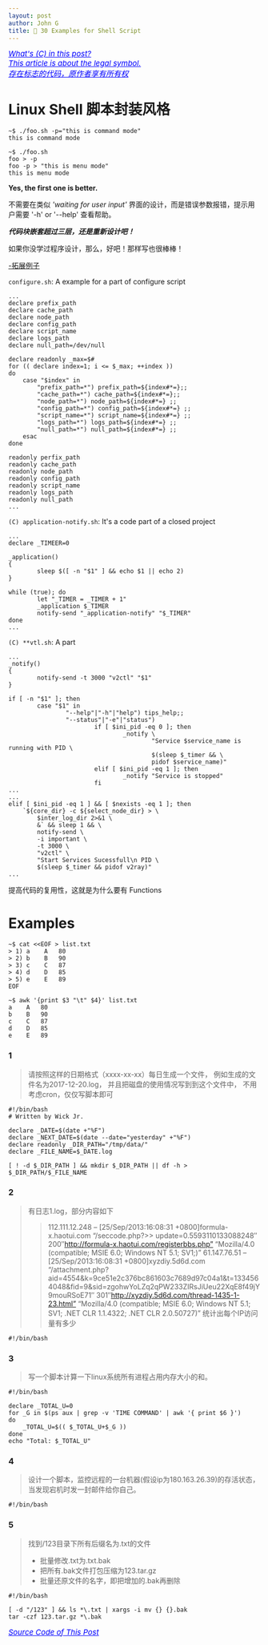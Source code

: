 ```yaml
---
layout: post
author: John G
title: 📰 30 Examples for Shell Script
---
```


<span style="color:blue; font-size:15px"><ins> *What's (C) in this post?*</ins></span><br>
<span style="color:blue; font-size:15px"><ins> *This article is about the legal symbol.*</ins></span><br>
<span style="color:blue; font-size:15px"><ins> *存在标志的代码，原作者享有所有权*</ins></span>

# Linux Shell 脚本封装风格

```terminal
~$ ./foo.sh -p="this is command mode"
this is command mode
```

```terminal
~$ ./foo.sh
foo > -p
foo -p > "this is menu mode"
this is menu mode
```

**Yes, the first one is better.**

不需要在类似 *'waiting for user input'* 界面的设计，而是错误参数报错，提示用户需要 '-h' or '--help' 查看帮助。

***代码块嵌套超过三层，还是重新设计吧！*** 

如果你没学过程序设计，那么，好吧！那样写也很棒棒！

<a href="https://raw.githubusercontent.com/iatomato/scripthub/master/shell-style.sh" target="_blank">-拓展例子</a>

`configure.sh`: A example for a part of configure script

```shell
...
declare prefix_path
declare cache_path
declare node_path
declare config_path
declare script_name
declare logs_path
declare null_path=/dev/null

declare readonly _max=$#
for (( declare index=1; i <= $_max; ++index ))
do
    case "$index" in
        "prefix_path=*") prefix_path=${index#*=};;
        "cache_path=*") cache_path=${index#*=};;
        "node_path=*") node_path=${index#*=} ;;
        "config_path=*") config_path=${index#*=} ;;
        "script_name=*") script_name=${index#*=} ;;
        "logs_path=*") logs_path=${index#*=} ;;
        "null_path=*") null_path=${index#*=} ;;
    esac
done

readonly perfix_path
readonly cache_path
readonly node_path
readonly config_path
readonly script_name
readonly logs_path
readonly null_path
...
```

`(C) application-notify.sh`: It's a code part of a closed project
```shell
...
declare _TIMEER=0

_application()
{
        sleep $([ -n "$1" ] && echo $1 || echo 2)
}

while (true); do
        let "_TIMER = _TIMER + 1"
        _application $_TIMER
        notify-send "_application-notify" "$_TIMER"
done
...
```

`(C) **vtl.sh`: A part
```shell
...
_notify()
{
        notify-send -t 3000 "v2ctl" "$1"
}

if [ -n "$1" ]; then
        case "$1" in
                "--help"|"-h"|"help") tips_help;;
                "--status"|"-e"|"status")
                        if [ $ini_pid -eq 0 ]; then
                                _notify \
                                        "Service $service_name is running with PID \
                                        $(sleep $_timer && \
                                        pidof $service_name)"
                        elif [ $ini_pid -eq 1 ]; then
                                _notify "Service is stopped"
                        fi
...
...
elif [ $ini_pid -eq 1 ] && [ $nexists -eq 1 ]; then
    `${core_dir} -c ${select_node_dir} > \
        $inter_log_dir 2>&1 \
        &` && sleep 1 && \
        notify-send \
        -i important \
        -t 3000 \
        "v2ctl" \
        "Start Services Sucessfull\n PID \
        $(sleep $_timer && pidof v2ray)"
...
```

提高代码的复用性，这就是为什么要有 Functions

# Examples

```terminal
~$ cat <<EOF > list.txt
> 1) a    A   80
> 2) b    B   90
> 3) c    C   87
> 4) d    D   85
> 5) e    E   89
EOF

~$ awk '{print $3 "\t" $4}' list.txt
a    A   80
b    B   90
c    C   87
d    D   85
e    E   89
```

### 1

> 请按照这样的日期格式（xxxx-xx-xx）每日生成一个文件，
> 例如生成的文件名为2017-12-20.log， 
> 并且把磁盘的使用情况写到到这个文件中，
> 不用考虑cron，仅仅写脚本即可

```shell
#!/bin/bash
# Written by Wick Jr.

declare _DATE=$(date +"%F")
declare _NEXT_DATE=$(date --date="yesterday" +"%F")
declare readonly _DIR_PATH="/tmp/data/"
declare _FILE_NAME=$_DATE.log

[ ! -d $_DIR_PATH ] && mkdir $_DIR_PATH || df -h > $_DIR_PATH/$_FILE_NAME
```

### 2

> 有日志1.log，部分内容如下
>> 112.111.12.248 – [25/Sep/2013:16:08:31 +0800]formula-x.haotui.com “/seccode.php?>> update=0.5593110133088248″ 200″http://formula-x.haotui.com/registerbbs.php” “Mozilla/4.0 (compatible; MSIE 6.0; Windows NT 5.1; SV1;)”
>> 61.147.76.51 – [25/Sep/2013:16:08:31 +0800]xyzdiy.5d6d.com “/attachment.php?aid=4554&k=9ce51e2c376bc861603c7689d97c04a1&t=1334564048&fid=9&sid=zgohwYoLZq2qPW233ZIRsJiUeu22XqE8f49jY9mouRSoE71″ 301″http://xyzdiy.5d6d.com/thread-1435-1-23.html” “Mozilla/4.0 (compatible; MSIE 6.0; Windows NT 5.1; SV1; .NET CLR 1.1.4322; .NET CLR 2.0.50727)”
> 统计出每个IP访问量有多少

```shell
#!/bin/bash
```

### 3

> 写一个脚本计算一下linux系统所有进程占用内存大小的和。

```shell
#!/bin/bash

declare _TOTAL_U=0
for _G in $(ps aux | grep -v 'TIME COMMAND' | awk '{ print $6 }')
do
    _TOTAL_U=$(( $_TOTAL_U+$_G ))
done
echo "Total: $_TOTAL_U"
```

### 4

>  设计一个脚本，监控远程的一台机器(假设ip为180.163.26.39)的存活状态，当发现宕机时发一封邮件给你自己。

```shell
#!/bin/bash
```

### 5

> 找到/123目录下所有后缀名为.txt的文件
> - 批量修改.txt为.txt.bak
> - 把所有.bak文件打包压缩为123.tar.gz
> - 批量还原文件的名字，即把增加的.bak再删除

```shell
#!/bin/bash

[ -d "/123" ] && ls *\.txt | xargs -i mv {} {}.bak
tar -czf 123.tar.gz *\.bak

```

[<span style="color:blue; font-size:15px"><ins>*Source Code of This Post*</ins></span>](https://raw.githubusercontent.com/iatomato/blogs/master/_posts/2021-05-19-shell-examples.md)
